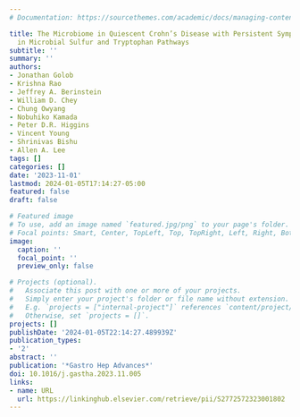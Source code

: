 ```yaml
---
# Documentation: https://sourcethemes.com/academic/docs/managing-content/

title: The Microbiome in Quiescent Crohn’s Disease with Persistent Symptoms Show Disruptions
  in Microbial Sulfur and Tryptophan Pathways
subtitle: ''
summary: ''
authors:
- Jonathan Golob
- Krishna Rao
- Jeffrey A. Berinstein
- William D. Chey
- Chung Owyang
- Nobuhiko Kamada
- Peter D.R. Higgins
- Vincent Young
- Shrinivas Bishu
- Allen A. Lee
tags: []
categories: []
date: '2023-11-01'
lastmod: 2024-01-05T17:14:27-05:00
featured: false
draft: false

# Featured image
# To use, add an image named `featured.jpg/png` to your page's folder.
# Focal points: Smart, Center, TopLeft, Top, TopRight, Left, Right, BottomLeft, Bottom, BottomRight.
image:
  caption: ''
  focal_point: ''
  preview_only: false

# Projects (optional).
#   Associate this post with one or more of your projects.
#   Simply enter your project's folder or file name without extension.
#   E.g. `projects = ["internal-project"]` references `content/project/deep-learning/index.md`.
#   Otherwise, set `projects = []`.
projects: []
publishDate: '2024-01-05T22:14:27.489939Z'
publication_types:
- '2'
abstract: ''
publication: '*Gastro Hep Advances*'
doi: 10.1016/j.gastha.2023.11.005
links:
- name: URL
  url: https://linkinghub.elsevier.com/retrieve/pii/S2772572323001802
---
```

